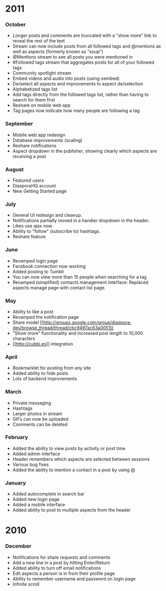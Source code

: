 # 2011

### October
* Longer posts and comments are truncated with a "show more" link to reveal the rest of the text
* Stream can now include posts from all followed tags and @mentions as well as aspects (formerly known as "soup")
* @Mentions stream to see all posts you were mentioned in
* #Followed tags stream that aggregates posts for all of your followed tags
* Community spotlight stream
* Embed videos and audio into posts (using oembed)
* De/select all aspects and improvements to aspect de/selection
* Alphabetized tags list
* Add tags directly from the followed tags list, rather than having to search for them first
* Reshare on mobile web app
* Tag pages now indicate how many people are following a tag

### September
* Mobile web app redesign
* Database improvements (scaling)
* Reshare notifications
* Aspect dropdown in the publisher, showing clearly which aspects are receiving a post

### August

* Featured users
* DiasporaHQ account
* New Getting Started page

### July

* General UI redesign and cleanup.
* Notifications partially moved in a handier dropdown in the header.
* Likes use ajax now.
* Ability to "follow" (subscribe to) hashtags.
* Reshare feature

### June

* Revamped login page
* Facebook connection now working
* Added posting to Tumblr
* You can now view more than 15 people when searching for a tag
* Revamped (simplified) contacts management interface: Replaced aspects manage page with contact list page.

### May

* Ability to like a post
* Revamped the notification page
* Share model [[http://groups.google.com/group/diaspora-dev/browse_thread/thread/cbc9497ac63a0051]]
* "Show more" functionality and increased post length to 10,000 characters
* [[http://cubbi.es]] integration

### April

* Bookmarklet for posting from any site
* Added ability to hide posts
* Lots of backend improvements

### March

* Private messaging
* Hashtags
* Larger photos in stream
* GIFs can now be uploaded
* Comments can be deleted

### February

* Added the ability to view posts by activity or post time
* Added admin interface
* Header remembers which aspects are selected between sessions
* Various bug fixes
* Added the ability to mention a contact in a post by using @ 

### January

* Added autocomplete in search bar
* Added new login page
* Added a mobile interface
* Added ability to post to multiple aspects from the header

# 2010

### December

* Notifications for share requests and comments 
* Add a new line in a post by hitting Enter/Return
* Added ability to turn off email notifications
* Edit aspects a person is in from their profile page
* Ability to remember username and password on login page
* Infinite scroll